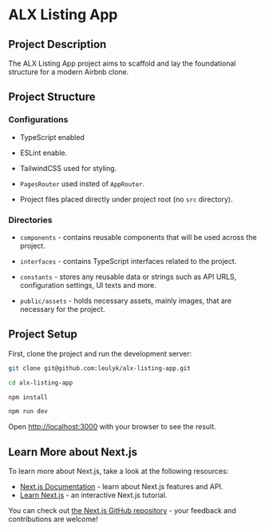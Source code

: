 # ALX Listing App

## Project Description

The ALX Listing App project aims to scaffold and lay the foundational structure for a modern Airbnb clone.

## Project Structure

### Configurations

- TypeScript enabled

- ESLint enable.

- TailwindCSS used for styling.

- ```PagesRouter``` used insted of ```AppRouter```.

- Project files placed directly under project root (no ```src``` directory).

### Directories

- ```components``` - contains reusable components that will be used across the project.

- ```interfaces``` - contains TypeScript interfaces related to the project.

- ```constants``` - stores any reusable data or strings such as API URLS, configuration settings, UI texts and more.

- ```public/assets``` - holds necessary assets, mainly images, that are necessary for the project.

## Project Setup

First, clone the project and run the development server:

```bash
git clone git@github.com:leulyk/alx-listing-app.git

cd alx-listing-app

npm install

npm run dev
```

Open [http://localhost:3000](http://localhost:3000) with your browser to see the result.

## Learn More about Next.js

To learn more about Next.js, take a look at the following resources:

- [Next.js Documentation](https://nextjs.org/docs) - learn about Next.js features and API.
- [Learn Next.js](https://nextjs.org/learn-pages-router) - an interactive Next.js tutorial.

You can check out [the Next.js GitHub repository](https://github.com/vercel/next.js) - your feedback and contributions are welcome!
